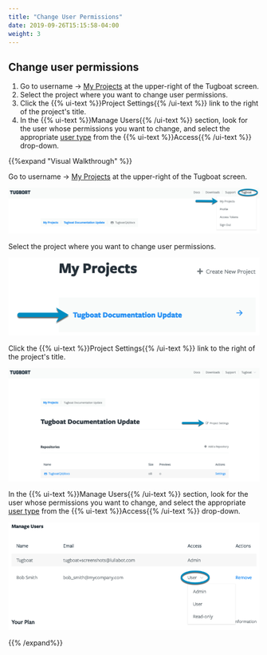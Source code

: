 ```yaml
---
title: "Change User Permissions"
date: 2019-09-26T15:15:58-04:00
weight: 3
---
```


## Change user permissions

1. Go to username -> [My Projects](https://dashboard.tugboat.qa/projects) at the upper-right of the Tugboat screen.
2. Select the project where you want to change user permissions.
3. Click the {{% ui-text %}}Project Settings{{% /ui-text %}} link to the right of the project's title.
4. In the {{% ui-text %}}Manage Users{{% /ui-text %}} section, look for the user whose permissions you want to change,
   and select the appropriate [user type](#user-permission-levels-explained) from the
   {{% ui-text %}}Access{{% /ui-text %}} drop-down.

{{%expand "Visual Walkthrough" %}}

Go to username -> [My Projects](https://dashboard.tugboat.qa/projects) at the upper-right of the Tugboat screen.

![Go to username -> My Projects](../../_images/go-to-user-my-projects.png)

Select the project where you want to change user permissions.

![Select the project](../../_images/select-a-project.png)

Click the {{% ui-text %}}Project Settings{{% /ui-text %}} link to the right of the project's title.

![Click Project Settings](../../_images/click-project-settings-link.png)

In the {{% ui-text %}}Manage Users{{% /ui-text %}} section, look for the user whose permissions you want to change, and
select the appropriate [user type](#user-permission-levels-explained) from the {{% ui-text %}}Access{{% /ui-text %}}
drop-down.

![Go to Manage Users, click the Access drop-down and select new permissions](../../_images/change-user-permissions-access-drop-down.png)

{{% /expand%}}
